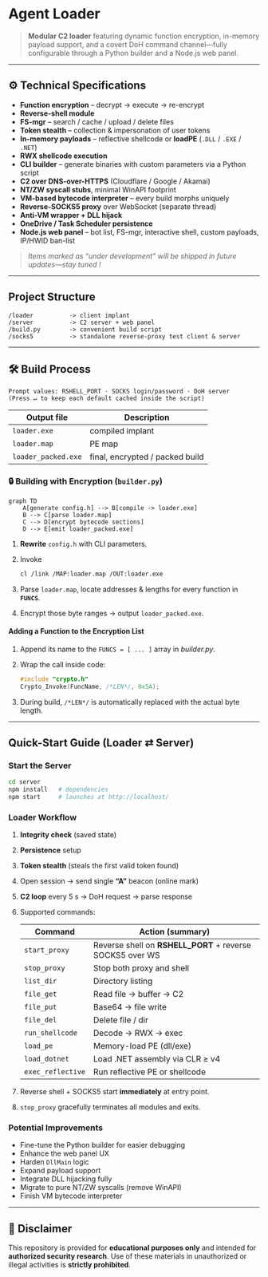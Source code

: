 # Agent Loader

> **Modular C2 loader** featuring dynamic function encryption, in-memory payload support, and a covert DoH command channel—fully configurable through a Python builder and a Node.js web panel.

---

## ⚙️ Technical Specifications

- **Function encryption** – decrypt → execute → re-encrypt  
- **Reverse-shell module**  
- **FS-mgr** – search / cache / upload / delete files  
- **Token stealth** – collection & impersonation of user tokens  
- **In-memory payloads** – reflective shellcode or **loadPE** (`.DLL` / `.EXE` / `.NET`)  
- **RWX shellcode execution**  
- **CLI builder** – generate binaries with custom parameters via a Python script  
- **C2 over DNS-over-HTTPS** (Cloudflare / Google / Akamai)  
- **NT/ZW syscall stubs**, minimal WinAPI footprint  
- **VM-based bytecode interpreter** – every build morphs uniquely  
- **Reverse-SOCKS5 proxy** over WebSocket (separate thread)  
- **Anti-VM wrapper + DLL hijack**  
- **OneDrive / Task Scheduler persistence**  
- **Node.js web panel** – bot list, FS-mgr, interactive shell, custom payloads, IP/HWID ban-list  

> *Items marked as “under development” will be shipped in future updates—stay tuned !*

---

## Project Structure

```
/loader          -> client implant
/server          -> C2 server + web panel
/build.py        -> convenient build script
/socks5          -> standalone reverse-proxy test client & server
````

---

## 🛠️ Build Process

```
Prompt values: RSHELL_PORT · SOCKS login/password · DoH server
(Press ↵ to keep each default cached inside the script)
```

| Output file         | Description                     |
| ------------------- | ------------------------------- |
| `loader.exe`        | compiled implant                |
| `loader.map`        | PE map                          |
| `loader_packed.exe` | final, encrypted / packed build |

### 🔒 Building with Encryption (`builder.py`)

```mermaid
graph TD
    A[generate config.h] --> B[compile -> loader.exe]
    B --> C[parse loader.map]
    C --> D[encrypt bytecode sections]
    D --> E[emit loader_packed.exe]
```

1. **Rewrite** `config.h` with CLI parameters.
2. Invoke

   ```bash
   cl /link /MAP:loader.map /OUT:loader.exe
   ```
3. Parse `loader.map`, locate addresses & lengths for every function in **`FUNCS`**.
4. Encrypt those byte ranges → output `loader_packed.exe`.

#### Adding a Function to the Encryption List

1. Append its name to the `FUNCS = [ ... ]` array in *builder.py*.

2. Wrap the call inside code:

   ```cpp
   #include "crypto.h"
   Crypto_Invoke(FuncName, /*LEN*/, 0x5A);
   ```

3. During build, `/*LEN*/` is automatically replaced with the actual byte length.

---

##  Quick-Start Guide (Loader ⇄ Server)

###  Start the Server

```bash
cd server
npm install   # dependencies
npm start     # launches at http://localhost/
```

###  Loader Workflow

1. **Integrity check** (saved state)

2. **Persistence** setup

3. **Token stealth** (steals the first valid token found)

4. Open session → send single **“A”** beacon (online mark)

5. **C2 loop** every 5 s → DoH request → parse response

6. Supported commands:

   | Command           | Action (summary)                                           |
   | ----------------- | ---------------------------------------------------------- |
   | `start_proxy`     | Reverse shell on **RSHELL\_PORT** + reverse SOCKS5 over WS |
   | `stop_proxy`      | Stop both proxy and shell                                  |
   | `list_dir`        | Directory listing                                          |
   | `file_get`        | Read file → buffer → C2                                    |
   | `file_put`        | Base64 → file write                                        |
   | `file_del`        | Delete file / dir                                          |
   | `run_shellcode`   | Decode → RWX → exec                                        |
   | `load_pe`         | Memory-load PE (dll/exe)                                   |
   | `load_dotnet`     | Load .NET assembly via CLR ≥ v4                            |
   | `exec_reflective` | Run reflective PE or shellcode                             |

7. Reverse shell + SOCKS5 start **immediately** at entry point.

8. `stop_proxy` gracefully terminates all modules and exits.

###  Potential Improvements

* Fine-tune the Python builder for easier debugging
* Enhance the web panel UX
* Harden `DllMain` logic
* Expand payload support
* Integrate DLL hijacking fully
* Migrate to pure NT/ZW syscalls (remove WinAPI)
* Finish VM bytecode interpreter

---

## 🚫 Disclaimer

This repository is provided for **educational purposes only** and intended for **authorized security research**.
Use of these materials in unauthorized or illegal activities is **strictly prohibited**.

